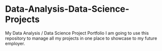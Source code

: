 # Data-Analysis-Data-Science-Projects
My Data Analysis / Data Science Project Portfolio 
I am going to use this repository to manage all my projects in one place to showcase to my future employer. 
